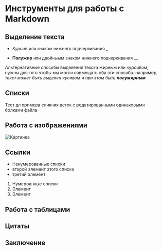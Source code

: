 # Инструменты для работы с Markdown

## Выделение текста

* *Курсив* или знаком нижнего подчеркивания _

* **Полужир** или двойныым знаком нижнего подчеркивания __

Альтернативные способы выделения текска жирным или курсивом, нужны для того чтобы мы могли совмещать оба эти способа. например, _текст может быть выделен кусивом и при этом быть **полужирным**_

## Списки

Тест дл примера слияния веток с редатированными одинаковыми болками файла

## Работа с изображениями

![Картинка](romashka.jpg)

## Ссылки

* Ненумерованные списки
* второй элемент этого списка
* третий элемент

1. Нумероанные списки
2. Элемент
3. Элемент

## Работа с таблицами

## Цитаты

## Заключение
